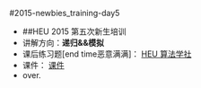 #2015-newbies_training-day5
- ##HEU 2015 第五次新生培训
- 讲解方向：**递归&&模拟**
- 课后练习题[end time恶意满满]：
    <a href = "http://www.bnuoj.com/v3/contest_show.php?cid=7221">HEU 算法学社</a>
- 课件：
    <a href = "http://pan.baidu.com/s/1o6q0efg">课件</a>
- over.